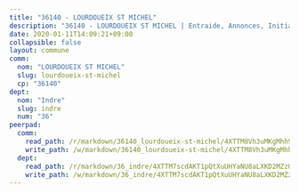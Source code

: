 ```yaml
---
title: "36140 - LOURDOUEIX ST MICHEL"
description: "36140 - LOURDOUEIX ST MICHEL | Entraide, Annonces, Initiatives"
date: 2020-01-11T14:09:21+09:00
collapsible: false
layout: commune
comm:
  nom: "LOURDOUEIX ST MICHEL"
  slug: lourdoueix-st-michel
  cp: "36140"
dept:
  nom: "Indre"
  slug: indre
  num: "36"
peerpad:
  comm:
    read_path: /r/markdown/36140_lourdoueix-st-michel/4XTTM8Vh3uMKgMhh99fk37QyQvfgz7UcBMm5RQRJvaZ558cVp
    write_path: /w/markdown/36140_lourdoueix-st-michel/4XTTM8Vh3uMKgMhh99fk37QyQvfgz7UcBMm5RQRJvaZ558cVp-K3TgTcWrwJLadcnH7ps5XB3NsfywzrApJrtXnXgmFH7129QtzYYp4MDqhnf9byWJ6oBULV6sZS7Eg7hyy95FP3wdgtEDVGTuueExGpJqdmRDLbCKrgakctp4b25W1vUAfeRAyZD4
  dept:
    read_path: /r/markdown/36_indre/4XTTM7scdAKT1pQtXuUHYaNU8aLXKD2MZzUyDRUiaoLJH1te1
    write_path: /w/markdown/36_indre/4XTTM7scdAKT1pQtXuUHYaNU8aLXKD2MZzUyDRUiaoLJH1te1-K3TgUJm9AdSDNtPtmMKFa5Tiw77X4i7zf6CsTYrtgVdahxAwuJV6RAfi8dWyH9wrbVDRxjX7knrwwECg7WApeuWQ945kurMeJLQeKJv4CQZseab78J3HMioZhgr2H44E9b6FqBoT
---
```


